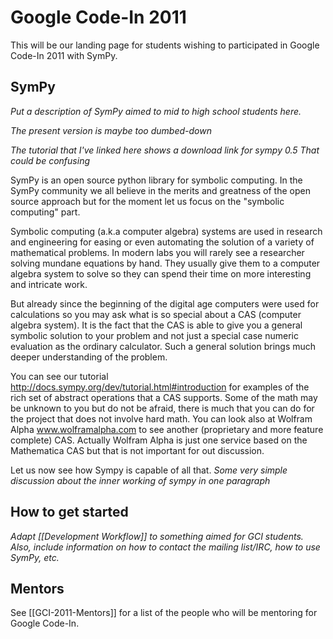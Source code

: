 # Google Code-In 2011

This will be our landing page for students wishing to participated in Google Code-In 2011 with SymPy.

## SymPy

_Put a description of SymPy aimed to mid to high school students here._

_The present version is maybe too dumbed-down_

_The tutorial that I've linked here shows a download link for sympy 0.5 That could be confusing_

SymPy is an open source python library for symbolic computing. In the SymPy community we all believe in the merits and greatness of the open source approach but for the moment let us focus on the "symbolic computing" part.

Symbolic computing (a.k.a computer algebra) systems are used in research and engineering for easing or even automating the solution of a variety of mathematical problems. In modern labs you will rarely see a researcher solving mundane equations by hand. They usually give them to a computer algebra system to solve so they can spend their time on more interesting and intricate work.

But already since the beginning of the digital age computers were used for calculations so you may ask what is so special about a CAS (computer algebra system). It is the fact that the CAS is able to give you a general symbolic solution to your problem and not just a special case numeric evaluation as the ordinary calculator. Such a general solution brings much deeper understanding of the problem.

You can see our tutorial http://docs.sympy.org/dev/tutorial.html#introduction for examples of the rich set of abstract operations that a CAS supports. Some of the math may be unknown to you but do not be afraid, there is much that you can do for the project that does not involve hard math. You can look also at Wolfram Alpha www.wolframalpha.com to see another (proprietary and more feature complete) CAS. Actually Wolfram Alpha is just one service based on the Mathematica CAS but that is not important for out discussion.

Let us now see how Sympy is capable of all that. _Some very simple discussion about the inner working of sympy in one paragraph_

## How to get started

_Adapt [[Development Workflow]] to something aimed for GCI students.  Also, include information on how to contact the mailing list/IRC, how to use SymPy, etc._

## Mentors

See [[GCI-2011-Mentors]] for a list of the people who will be mentoring for Google Code-In.